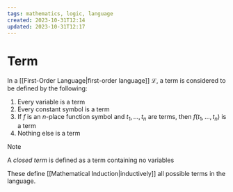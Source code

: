 ```yaml
---
tags: mathematics, logic, language
created: 2023-10-31T12:14
updated: 2023-10-31T12:17
---
```


# Term

In a [[First-Order Language|first-order language]] $\mathscr{L}$, a term is considered to be defined by the following:
1. Every variable is a term
2. Every constant symbol is a term
3. If $f$ is an $n$-place function symbol and $t_{1}, \dots, t_{n}$ are terms, then $f(t_{1},\dots,t_{n})$ is a term
4. Nothing else is a term

>[!note] 
>A *closed term*  is defined as a term containing no variables

These define [[Mathematical Induction|inductively]] all possible terms in the language.